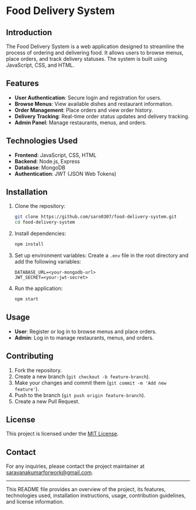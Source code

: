 # Food Delivery System

## Introduction

The Food Delivery System is a web application designed to streamline the process of ordering and delivering food. It allows users to browse menus, place orders, and track delivery statuses. The system is built using JavaScript, CSS, and HTML.

## Features

- **User Authentication**: Secure login and registration for users.
- **Browse Menus**: View available dishes and restaurant information.
- **Order Management**: Place orders and view order history.
- **Delivery Tracking**: Real-time order status updates and delivery tracking.
- **Admin Panel**: Manage restaurants, menus, and orders.

## Technologies Used

- **Frontend**: JavaScript, CSS, HTML
- **Backend**: Node.js, Express
- **Database**: MongoDB
- **Authentication**: JWT (JSON Web Tokens)

## Installation

1. Clone the repository:
    ```bash
    git clone https://github.com/saro0307/food-delivery-system.git
    cd food-delivery-system
    ```

2. Install dependencies:
    ```bash
    npm install
    ```

3. Set up environment variables:
    Create a `.env` file in the root directory and add the following variables:
    ```
    DATABASE_URL=<your-mongodb-url>
    JWT_SECRET=<your-jwt-secret>
    ```

4. Run the application:
    ```bash
    npm start
    ```

## Usage

- **User**: Register or log in to browse menus and place orders.
- **Admin**: Log in to manage restaurants, menus, and orders.

## Contributing

1. Fork the repository.
2. Create a new branch (`git checkout -b feature-branch`).
3. Make your changes and commit them (`git commit -m 'Add new feature'`).
4. Push to the branch (`git push origin feature-branch`).
5. Create a new Pull Request.

## License

This project is licensed under the [MIT License](LICENSE).

## Contact

For any inquiries, please contact the project maintainer at [saravanakumarforwork@gmail.com](mailto:email@example.com).

---

This README file provides an overview of the project, its features, technologies used, installation instructions, usage, contribution guidelines, and license information.
